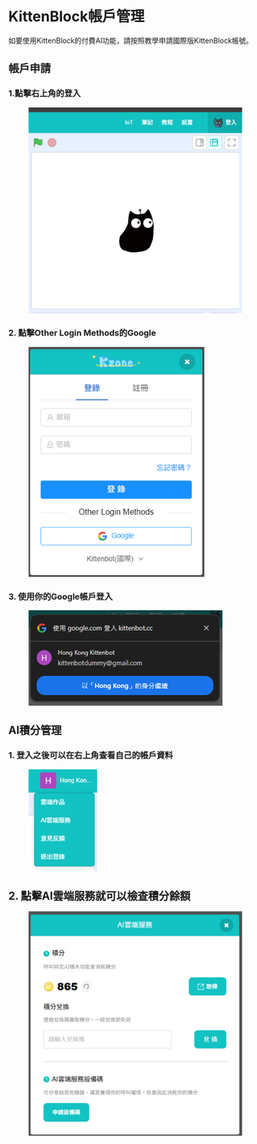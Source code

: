 # KittenBlock帳戶管理

如要使用KittenBlock的付費AI功能，請按照教學申請國際版KittenBlock帳號。

## 帳戶申請

### 1.點擊右上角的登入

<figure><img src="../../../../.gitbook/assets/image (3).png" alt=""><figcaption></figcaption></figure>

### 2. 點擊Other Login Methods的Google

<figure><img src="../../../../.gitbook/assets/image (1) (1).png" alt=""><figcaption></figcaption></figure>

### 3. 使用你的Google帳戶登入

<figure><img src="../../../../.gitbook/assets/image (2) (1).png" alt=""><figcaption></figcaption></figure>

## AI積分管理

### 1. 登入之後可以在右上角查看自己的帳戶資料

<figure><img src="../../../../.gitbook/assets/image (3) (1).png" alt=""><figcaption></figcaption></figure>

## 2. 點擊AI雲端服務就可以檢查積分餘額

<figure><img src="../../../../.gitbook/assets/image (4).png" alt=""><figcaption></figcaption></figure>
